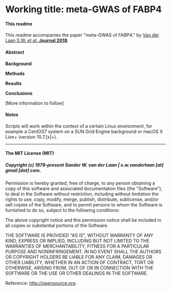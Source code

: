 Working title: meta-GWAS of FABP4
===========================================================

#### This readme
This readme accompanies the paper "meta-GWAS of FABP4." by [Van der Laan S.W. *et al*. **Journal 2018**]().

#### Abstract
**Background** 

**Methods** 

**Results** 

**Conclusions** 

[More information to follow]


#### Notes
Scripts will work within the context of a certain Linux environment, for example a CentOS7 system on a SUN Grid Engine background or macOS X Lion+ (version 10.7.[x]+). 


--------------

#### The MIT License (MIT)
##### Copyright (c) 1979-present Sander W. van der Laan | s.w.vanderlaan [at] gmail [dot] com.

Permission is hereby granted, free of charge, to any person obtaining a copy of this software and associated documentation files (the "Software"), to deal in the Software without restriction, including without limitation the rights to use, copy, modify, merge, publish, distribute, sublicense, and/or sell copies of the Software, and to permit persons to whom the Software is furnished to do so, subject to the following conditions:   

The above copyright notice and this permission notice shall be included in all copies or substantial portions of the Software.

THE SOFTWARE IS PROVIDED "AS IS", WITHOUT WARRANTY OF ANY KIND, EXPRESS OR IMPLIED, INCLUDING BUT NOT LIMITED TO THE WARRANTIES OF MERCHANTABILITY, FITNESS FOR A PARTICULAR PURPOSE AND NONINFRINGEMENT. IN NO EVENT SHALL THE AUTHORS OR COPYRIGHT HOLDERS BE LIABLE FOR ANY CLAIM, DAMAGES OR OTHER LIABILITY, WHETHER IN AN ACTION OF CONTRACT, TORT OR OTHERWISE, ARISING FROM, OUT OF OR IN CONNECTION WITH THE SOFTWARE OR THE USE OR OTHER DEALINGS IN THE SOFTWARE.

Reference: http://opensource.org.
